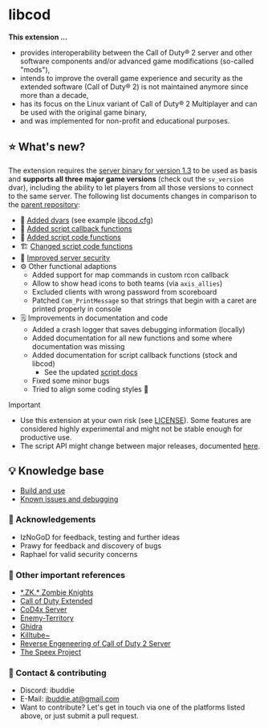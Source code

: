 # libcod

**This extension ...**
- provides interoperability between the Call of Duty&reg; 2 server and other software components and/or advanced game modifications (so-called "mods"),
- intends to improve the overall game experience and security as the extended software (Call of Duty&reg; 2) is not maintained anymore since more than a decade,
- has its focus on the Linux variant of Call of Duty&reg; 2 Multiplayer and can be used with the original game binary,
- and was implemented for non-profit and educational purposes.

## ⭐ What's new?

The extension requires the [server binary for version 1.3](cod2_lnxded) to be used as basis and **supports all three major game versions** (check out the `sv_version` dvar), including the ability to let players from all those versions to connect to the same server. The following list documents changes in comparison to the [parent repository](doc/history.md):

- 🔢 [Added dvars](doc/added_dvars.md) (see example [libcod.cfg](doc/libcod.cfg))
- 🔀 [Added script callback functions](doc/added_script_callback_functions.md)
- 🔣 [Added script code functions](doc/added_script_functions.md)
- 🏗 [Changed script code functions](doc/changed_script_functions.md)
- 🚨 [Improved server security](doc/security_features.md)
- ⚙ Other functional adaptions
  - Added support for map commands in custom rcon callback
  - Allow to show head icons to both teams (via `axis_allies`)
  - Excluded clients with wrong password from scoreboard
  - Patched `Com_PrintMessage` so that strings that begin with a caret are printed properly in console
- 🗒 Improvements in documentation and code
  - Added a crash logger that saves debugging information (locally)
  - Added documentation for all new functions and some where documentation was missing
  - Added documentation for script callback functions (stock and libcod)
    - See the updated [script docs](https://www.ibuddie.at/libcod/index.html)
  - Fixed some minor bugs
  - Tried to align some coding styles 💩

> [!IMPORTANT]
> - Use this extension at your own risk (see [LICENSE](LICENSE.md)). Some features are considered highly experimental and might not be stable enough for productive use.
> - The script API might change between major releases, documented [here](doc/changed_script_functions.md).

## 💡 Knowledge base
- [Build and use](doc/building.md)
- [Known issues and debugging](doc/debugging.md)

### 🤝 Acknowledgements
- IzNoGoD for feedback, testing and further ideas
- Prawy for feedback and discovery of bugs
- Raphael for valid security concerns

### 🔗 Other important references
- [\*.ZK.\* Zombie Knights](https://discord.gg/f9uS49Hhcs)
- [Call of Duty Extended](https://github.com/xtnded/codextended)
- [CoD4x Server](https://github.com/callofduty4x/CoD4x_Server)
- [Enemy-Territory](https://github.com/id-Software/Enemy-Territory)
- [Ghidra](https://github.com/NationalSecurityAgency/ghidra)
- [Killtube~](https://killtube.org/)
- [Reverse Engeneering of Call of Duty 2 Server](https://github.com/voron00/CoD2rev_Server)
- [The Speex Project](https://www.speex.org/)

### 💬 Contact & contributing
- Discord: ibuddie
- E-Mail: [ibuddie.at@gmail.com](mailto:ibuddie.at@gmail.com)
- Want to contribute? Let's get in touch via one of the platforms listed above, or just submit a pull request.